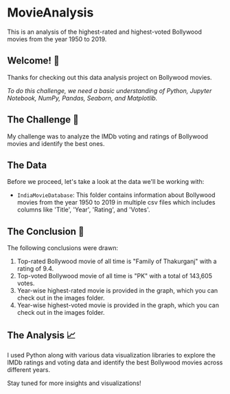 # MovieAnalysis 

This is an analysis of the highest-rated and highest-voted Bollywood movies from the year 1950 to 2019.

## Welcome! :wave:
Thanks for checking out this data analysis project on Bollywood movies. 

*To do this challenge, we need a basic understanding of Python, Jupyter Notebook, NumPy, Pandas, Seaborn, and Matplotlib.* 

## The Challenge :muscle:
My challenge was to analyze the IMDb voting and ratings of Bollywood movies and identify the best ones. 

## The Data 
Before we proceed, let's take a look at the data we'll be working with:

- `IndiaMovieDatabase`: This folder contains information about Bollywood movies from the year 1950 to 2019 in multiple csv files which includes columns like 'Title', 'Year', 'Rating', and 'Votes'.

## The Conclusion :mag_right:
The following conclusions were drawn: 

1. Top-rated Bollywood movie of all time is "Family of Thakurganj" with a rating of 9.4.
2. Top-voted Bollywood movie of all time is "PK" with a total of 143,605 votes.
3. Year-wise highest-rated movie is provided in the graph, which you can check out in the images folder. 
4. Year-wise highest-voted movie is provided in the graph, which you can check out in the images folder. 

## The Analysis :chart_with_upwards_trend:
I used Python along with various data visualization libraries to explore the IMDb ratings and voting data and identify the best Bollywood movies across different years. 

Stay tuned for more insights and visualizations!
